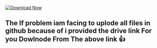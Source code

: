 [![Download Now](https://img.shields.io/badge/Download-Now-34C759?style=for-the-badge)](https://drive.google.com/file/d/1LIi0LqfJ9oYCiTPZgE7vJjr3f5-TrIeT/view?usp=sharing)
## The If problem iam facing to uplode all files in github because of i provided the drive link For you Dowlnode From The above link 👍

